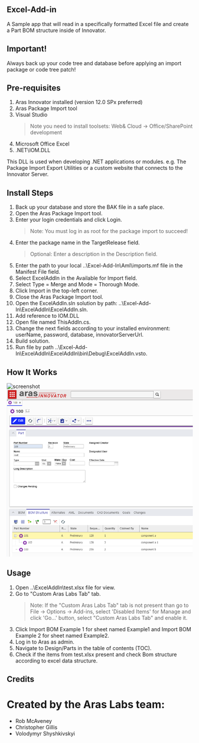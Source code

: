 ## Excel-Add-in

A Sample app that will read in a specifically formatted Excel file and create a Part BOM structure inside of Innovator.

## Important!

Always back up your code tree and database before applying an import package or code tree patch!



## Pre-requisites

1. Aras Innovator installed (version 12.0 SPx preferred)
2. Aras Package Import tool
3. Visual Studio
	>Note you need to install toolsets: Web& Cloud -> Office/SharePoint development
4. Microsoft Office Excel
5. .NET\IOM.DLL

This DLL is used when developing .NET applications or modules.
e.g. The Package Import Export Utilities or a custom website that connects to the Innovator Server.



## Install Steps

1. Back up your database and store the BAK file in a safe place.
2. Open the Aras Package Import tool.
3. Enter your login credentials and click Login.
	>Note: You must log in as root for the package import to succeed!
4. Enter the package name in the TargetRelease field.
	>Optional: Enter a description in the Description field.
5. Enter the path to your local ..\Excel-Add-In\Aml\imports.mf file in the Manifest File field.
6. Select ExcelAddIn in the Available for Import field.
7. Select Type = Merge and Mode = Thorough Mode.
8. Click Import in the top-left corner.
9. Close the Aras Package Import tool.
10. Open the ExcelAddIn.sln solution by path: ..\Excel-Add-In\ExcelAddIn\ExcelAddIn.sln.
11. Add reference to IOM.DLL
12. Open file named ThisAddIn.cs.
13. Change the next fields according to your installed environment: userName, password, database, innovatorServerUrl.
14. Build solution.
15. Run file by path ..\Excel-Add-In\ExcelAddIn\ExcelAddIn\bin\Debug\ExcelAddIn.vsto.

## How It Works

![screenshot](screenshots/excel-add-in.png.png)
![Part](screenshots/part.png)

## Usage

1. Open ..\ExcelAddIn\test.xlsx file for view.
2. Go to "Custom Aras Labs Tab" tab.
	>Note: If the "Custom Aras Labs Tab" tab is not present than go to File -> Options -> Add-ins, select 'Disabled Items' for Manage and click 'Go...' button, select "Custom Aras Labs Tab" and enable it.
3. Click Import BOM Example 1 for sheet named Example1 and Import BOM Example 2 for sheet named Example2.
4. Log in to Aras as admin.
5. Navigate to Design/Parts in the table of contents (TOC).
6. Check if the items from test.xlsx present and check Bom structure according to excel data structure. 

## Credits

# Created by the Aras Labs team:
* Rob McAveney
* Christopher Gillis
* Volodymyr Shyshkivskyi
